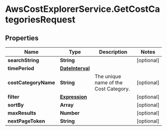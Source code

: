 # AwsCostExplorerService.GetCostCategoriesRequest

## Properties

Name | Type | Description | Notes
------------ | ------------- | ------------- | -------------
**searchString** | **String** |  | [optional] 
**timePeriod** | [**DateInterval**](DateInterval.md) |  | 
**costCategoryName** | **String** | The unique name of the Cost Category. | [optional] 
**filter** | [**Expression**](Expression.md) |  | [optional] 
**sortBy** | **Array** |  | [optional] 
**maxResults** | **Number** |  | [optional] 
**nextPageToken** | **String** |  | [optional] 



